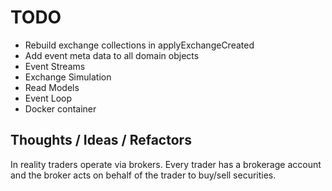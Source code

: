 # TODO

- Rebuild exchange collections in applyExchangeCreated
- Add event meta data to all domain objects
- Event Streams
- Exchange Simulation
- Read Models
- Event Loop
- Docker container


## Thoughts / Ideas / Refactors

In reality traders operate via brokers. Every trader has a brokerage account and the broker acts on behalf of the trader to buy/sell securities.